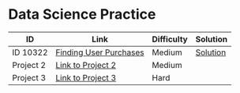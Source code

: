 # Data Science Practice
| ID           | Link                       | Difficulty | Solution | 
|----------------|----------------------------|------------|------------------------|
| ID 10322    | [Finding User Purchases](https://platform.stratascratch.com/coding/10322-finding-user-purchases?code_type=1) | Medium       |[Solution](https://github.com/imaansh/DataSciencePractice/blob/fd37153cd0b543ad9093035167b83393ebbef514/SQL/ID%2010322.sql)
| Project 2      | [Link to Project 2](http://example.com) | Medium     |
| Project 3      | [Link to Project 3](http://example.com) | Hard       |
